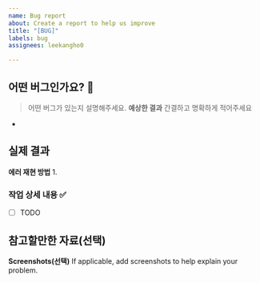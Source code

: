 ```yaml
---
name: Bug report
about: Create a report to help us improve
title: "[BUG]"
labels: bug
assignees: leekangho0

---
```


## 어떤 버그인가요? 🐛
> 어떤 버그가 있는지 설명해주세요.
**예상한 결과**
> 간결하고 명확하게 적어주세요
- 

**실제 결과**
-

**에러 재현 방법**
1. 


### 작업 상세 내용 ✅
- [ ] TODO

## 참고할만한 자료(선택)

**Screenshots(선택)**
If applicable, add screenshots to help explain your problem.
